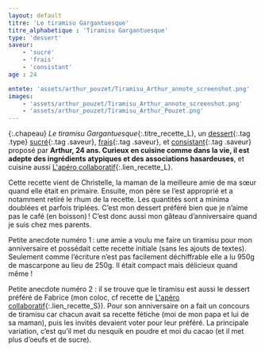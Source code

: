 ```yaml
---
layout: default
titre: 'Le tiramisu Gargantuesque'
titre_alphabetique : 'Tiramisu Gargantuesque'
type: 'dessert'
saveur: 
    - 'sucré'
    - 'frais'
    - 'consistant'
age : 24

entete: 'assets/arthur_pouzet/Tiramisu_Arthur_annote_screenshot.png'
images:
    - 'assets/arthur_pouzet/Tiramisu_Arthur_annote_screenshot.png'
    - 'assets/arthur_pouzet/Tiramisu_Arthur_Pouzet.png'
---
```

{:.chapeau}
*Le tiramisu Gargantuesque*{:.titre_recette_L}, un [dessert](/dessert){:.tag .type} [sucré](/sucre){:.tag .saveur}, [frais](/frais){:.tag .saveur}, et [consistant](/consistant){:.tag .saveur} proposé par **Arthur, 24 ans. Curieux  en cuisine comme dans la vie, il est  adepte des ingrédients atypiques et  des associations hasardeuses**, et cuisine aussi [L'apéro collaboratif](recettes/Arthur_Pouzet/apero_collaboratif.html){:.lien_recette_L}.

Cette recette vient de Christelle, la maman de la meilleure amie de ma sœur quand elle était en primaire. Ensuite, mon père se l’est approprié et a notamment retiré le rhum de la recette. Les quantités sont a minima doublées et parfois triplées. C’est mon dessert préféré bien que je n’aime pas le café (en boisson) ! C’est donc aussi mon gâteau d’anniversaire quand je suis chez mes parents. 

Petite anecdote numéro 1 : une amie a voulu me faire un tiramisu pour mon anniversaire et possédait cette recette initiale (sans les ajouts de textes). Seulement comme l’écriture n’est pas facilement déchiffrable elle a lu 950g de mascarpone au lieu de 250g. Il était compact mais délicieux quand même !

Petite anecdote numéro 2 : il se trouve que le tiramisu est aussi le dessert préféré de Fabrice (mon coloc, cf recette de [L'apéro collaboratif](recettes/Arthur_Pouzet/apero_collaboratif.html){:.lien_recette_S}). Pour son anniversaire on a fait un concours de tiramisu car chacun avait sa recette fétiche (moi de mon papa et lui de sa maman), puis les invités devaient voter pour leur préféré. La principale variation, c’est qu’il met du nesquik en poudre et moi du cacao (et il met plus d’oeufs et de sucre).
